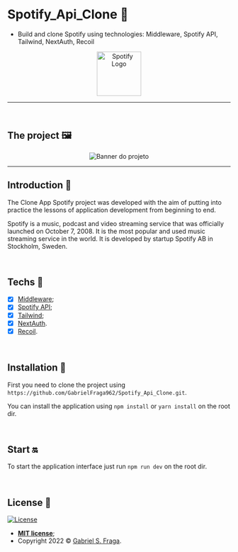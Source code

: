 # Spotify_Api_Clone 🎻

- Build and clone Spotify using technologies: Middleware, Spotify API, Tailwind, NextAuth, Recoil

<p align="center">
  <img src="https://i.imgur.com/s2kJrS5.png" alt="Spotify Logo" height="100" width="100"/>
</p>

---
<br>

## The project 🖼️

<p align="center">
  <img src="https://imgur.com/QkcbE1U.png" alt="Banner do projeto"/>
</p>

---

## Introduction 📜

The Clone App Spotify project was developed with the aim of putting into practice the lessons of application development from beginning to end.

Spotify is a music, podcast and video streaming service that was officially launched on October 7, 2008. It is the most popular and used music streaming service in the world. It is developed by startup Spotify AB in Stockholm, Sweden.


<br>


## Techs :rocket:

- [x] [Middleware](https://nextjs.org/docs/middleware);
- [x] [Spotify API](https://developer.spotify.com/dashboard/);
- [x] [Tailwind](https://tailwindcss.com/);
- [x] [NextAuth](https://next-auth.js.org/).
- [x] [Recoil](https://recoiljs.org/).

<br>

## Installation :wrench:

First you need to clone the project using `https://github.com/GabrielFraga962/Spotify_Api_Clone.git`.

You can install the application using `npm install` or `yarn install` on the root dir.

<br>

## Start :on:

To start the application interface just run `npm run dev` on the root dir.

<br>


## License :memo:

[![License](http://img.shields.io/:license-mit-green.svg?style=flat-square)](http://badges.mit-license.org)

- **[MIT license](https://github.com/GabrielFraga962/Spotify_Api_Clone/blob/main/LICENSE)**;
- Copyright 2022 © <a href="https://github.com/GabrielFraga962" target="_blank">Gabriel S. Fraga</a>.
